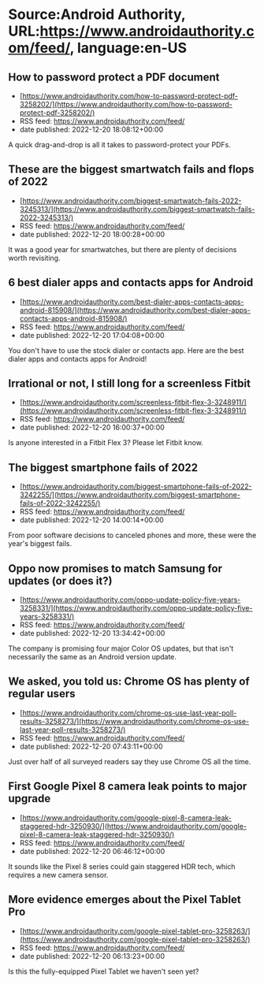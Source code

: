 # Source:Android Authority, URL:https://www.androidauthority.com/feed/, language:en-US

## How to password protect a PDF document
 - [https://www.androidauthority.com/how-to-password-protect-pdf-3258202/](https://www.androidauthority.com/how-to-password-protect-pdf-3258202/)
 - RSS feed: https://www.androidauthority.com/feed/
 - date published: 2022-12-20 18:08:12+00:00

A quick drag-and-drop is all it takes to password-protect your PDFs.

## These are the biggest smartwatch fails and flops of 2022
 - [https://www.androidauthority.com/biggest-smartwatch-fails-2022-3245313/](https://www.androidauthority.com/biggest-smartwatch-fails-2022-3245313/)
 - RSS feed: https://www.androidauthority.com/feed/
 - date published: 2022-12-20 18:00:28+00:00

It was a good year for smartwatches, but there are plenty of decisions worth revisiting.

## 6 best dialer apps and contacts apps for Android
 - [https://www.androidauthority.com/best-dialer-apps-contacts-apps-android-815908/](https://www.androidauthority.com/best-dialer-apps-contacts-apps-android-815908/)
 - RSS feed: https://www.androidauthority.com/feed/
 - date published: 2022-12-20 17:04:08+00:00

You don't have to use the stock dialer or contacts app. Here are the best dialer apps and contacts apps for Android!

## Irrational or not, I still long for a screenless Fitbit
 - [https://www.androidauthority.com/screenless-fitbit-flex-3-3248911/](https://www.androidauthority.com/screenless-fitbit-flex-3-3248911/)
 - RSS feed: https://www.androidauthority.com/feed/
 - date published: 2022-12-20 16:00:37+00:00

Is anyone interested in a Fitbit Flex 3? Please let Fitbit know.

## The biggest smartphone fails of 2022
 - [https://www.androidauthority.com/biggest-smartphone-fails-of-2022-3242255/](https://www.androidauthority.com/biggest-smartphone-fails-of-2022-3242255/)
 - RSS feed: https://www.androidauthority.com/feed/
 - date published: 2022-12-20 14:00:14+00:00

From poor software decisions to canceled phones and more, these were the year's biggest fails.

## Oppo now promises to match Samsung for updates (or does it?)
 - [https://www.androidauthority.com/oppo-update-policy-five-years-3258331/](https://www.androidauthority.com/oppo-update-policy-five-years-3258331/)
 - RSS feed: https://www.androidauthority.com/feed/
 - date published: 2022-12-20 13:34:42+00:00

The company is promising four major Color OS updates, but that isn't necessarily the same as an Android version update.

## We asked, you told us: Chrome OS has plenty of regular users
 - [https://www.androidauthority.com/chrome-os-use-last-year-poll-results-3258273/](https://www.androidauthority.com/chrome-os-use-last-year-poll-results-3258273/)
 - RSS feed: https://www.androidauthority.com/feed/
 - date published: 2022-12-20 07:43:11+00:00

Just over half of all surveyed readers say they use Chrome OS all the time.

## First Google Pixel 8 camera leak points to major upgrade
 - [https://www.androidauthority.com/google-pixel-8-camera-leak-staggered-hdr-3250930/](https://www.androidauthority.com/google-pixel-8-camera-leak-staggered-hdr-3250930/)
 - RSS feed: https://www.androidauthority.com/feed/
 - date published: 2022-12-20 06:46:12+00:00

It sounds like the Pixel 8 series could gain staggered HDR tech, which requires a new camera sensor.

## More evidence emerges about the Pixel Tablet Pro
 - [https://www.androidauthority.com/google-pixel-tablet-pro-3258263/](https://www.androidauthority.com/google-pixel-tablet-pro-3258263/)
 - RSS feed: https://www.androidauthority.com/feed/
 - date published: 2022-12-20 06:13:23+00:00

Is this the fully-equipped Pixel Tablet we haven't seen yet?

